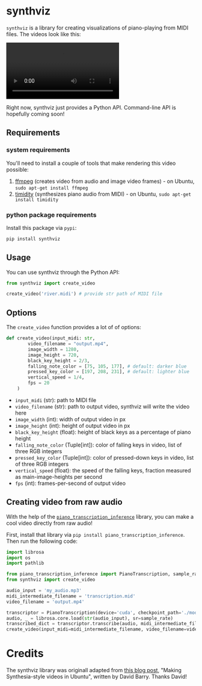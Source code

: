 # synthviz

`synthviz` is a library for creating visualizations of piano-playing from MIDI files. The videos look like this:

<video src="https://user-images.githubusercontent.com/13238952/155184233-63ab83d1-ef36-47c9-8718-72f17d7d0d37.mp4"></video>

Right now, synthviz just provides a Python API. Command-line API is hopefully coming soon!

## Requirements

### system requirements

You'll need to install a couple of tools that make rendering this video possible:

1. [ffmpeg](https://ffmpeg.org) (creates video from audio and image video frames) - on Ubuntu, `sudo apt-get install ffmpeg`
2. [timidity](http://timidity.sourceforge.net/install.html) (synthesizes piano audio from MIDI) - on Ubuntu, `sudo apt-get install timidity`

### python package requirements

Install this package via `pypi`: 

```bash
pip install synthviz
```

## Usage

You can use synthviz through the Python API:

```python
from synthviz import create_video

create_video('river.midi') # provide str path of MIDI file
```

## Options

The `create_video` function provides a lot of of options:

```python
def create_video(input_midi: str, 
		video_filename = "output.mp4",
		image_width	= 1280,
		image_height = 720,
		black_key_height = 2/3,
		falling_note_color = [75, 105, 177], # default: darker blue
		pressed_key_color = [197, 208, 231], # default: lighter blue
		vertical_speed = 1/4,
		fps = 20
	) 
```

- `input_midi` (str): path to MIDI file
- `video_filename` (str): path to output video, synthviz will write the video here
- `image_width` (int): width of output video in px
- `image_height` (int): height of output video in px
- `black_key_height` (float): height of black keys as a percentage of piano height 
- `falling_note_color` (Tuple[int]): color of falling keys in video, list of three RGB integers
- `pressed_key_color` (Tuple[int]): color of pressed-down keys in video, list of three RGB integers
- `vertical_speed` (float): the speed of the falling keys, fraction measured as main-image-heights per second
- `fps` (int): frames-per-second of output video


## Creating video from raw audio

With the help of the [`piano_transcription_inference`](https://github.com/qiuqiangkong/piano_transcription_inerence) library, you can make a cool video directly from raw audio! 

First, install that library via `pip install piano_transcription_inference`. Then run the following code:

```python
import librosa
import os
import pathlib

from piano_transcription_inference import PianoTranscription, sample_rate, load_audio
from synthviz import create_video

audio_input = 'my_audio.mp3'
midi_intermediate_filename = 'transcription.mid'
video_filename = 'output.mp4'

transcriptor = PianoTranscription(device='cuda', checkpoint_path='./model.pth')
audio, _ = librosa.core.load(str(audio_input), sr=sample_rate)
transcribed_dict = transcriptor.transcribe(audio, midi_intermediate_filename)
create_video(input_midi=midi_intermediate_filename, video_filename=video_filename)
```

# Credits

The synthviz library was originall adapted from [this blog post](https://pappubahry.com/misc/piano_diaries/synthesia/), 
"Making Synthesia-style videos in Ubuntu", written by David Barry. Thanks David!
